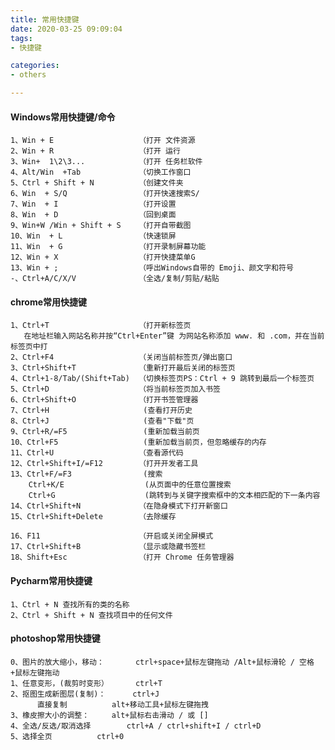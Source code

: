 ```yaml
---
title: 常用快捷键
date: 2020-03-25 09:09:04
tags: 
- 快捷键

categories:
- others

---
```


####  Windows常用快捷键/命令
    1、Win + E                   （打开 文件资源
    2、Win + R                   （打开 运行
    3、Win+  1\2\3...            （打开 任务栏软件
    4、Alt/Win  +Tab             （切换工作窗口
    5、Ctrl + Shift + N          （创建文件夹
    6、Win  + S/Q                （打开快速搜索S/
    7、Win  + I                  （打开设置
    8、Win  + D                  （回到桌面
    9、Win+W /Win + Shift + S    （打开自带截图
    10、Win  + L                 （快速锁屏
    11、Win  + G                 （打开录制屏幕功能
    12、Win + X                  （打开快捷菜单G
    13、Win + ;                  （呼出Windows自带的 Emoji、颜文字和符号
    -、Ctrl+A/C/X/V              （全选/复制/剪贴/粘贴


####  chrome常用快捷键
    1、Ctrl+T                    （打开新标签页
       在地址栏输入网站名称并按“Ctrl+Enter”键 为网站名称添加 www. 和 .com，并在当前标签页中打
    2、Ctrl+F4                   （关闭当前标签页/弹出窗口
    3、Ctrl+Shift+T              （重新打开最后关闭的标签页
    4、Ctrl+1-8/Tab/(Shift+Tab)  （切换标签页PS：Ctrl + 9 跳转到最后一个标签页
    5、Ctrl+D                    （将当前标签页加入书签
    6、Ctrl+Shift+O              （打开书签管理器
    7、Ctrl+H                     (查看打开历史
    8、Ctrl+J                     (查看"下载"页
    9、Ctrl+R/=F5                 (重新加载当前页
    10、Ctrl+F5                   (重新加载当前页，但忽略缓存的内存
    11、Ctrl+U                   （查看源代码
    12、Ctrl+Shift+I/=F12        （打开开发者工具
    13、Ctrl+F/=F3                (搜索
        Ctrl+K/E                  (从页面中的任意位置搜索
        Ctrl+G                    (跳转到与关键字搜索框中的文本相匹配的下一条内容
    14、Ctrl+Shift+N             （在隐身模式下打开新窗口
    15、Ctrl+Shift+Delete        （去除缓存
    
    16、F11                      （开启或关闭全屏模式
    17、Ctrl+Shift+B             （显示或隐藏书签栏
    18、Shift+Esc                （打开 Chrome 任务管理器
    
    


   
          
####  Pycharm常用快捷键
    1、Ctrl + N 查找所有的类的名称
    2、Ctrl + Shift + N 查找项目中的任何文件
    
    
####  photoshop常用快捷键
    0、图片的放大缩小，移动：		ctrl+space+鼠标左键拖动 /Alt+鼠标滑轮 / 空格+鼠标左键拖动
    1、任意变形，(裁剪时变形）		ctrl+T
    2、抠图生成新图层(复制)：		ctrl+J
          直接复制			alt+移动工具+鼠标左键拖拽
    3、橡皮擦大小的调整：		alt+鼠标右击滑动 / 或 []  
    4、全选/反选/取消选择		ctrl+A / ctrl+shift+I / ctrl+D
    5、选择全页			ctrl+0
   